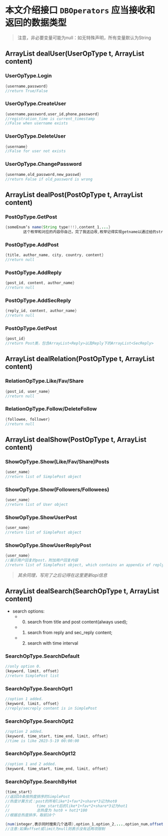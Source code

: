 # 本文介绍接口 `DBOperators` 应当接收和返回的数据类型

>
>注意，非必要变量可能为null：如无特殊声明，所有变量默认为String
>

## ArrayList dealUser(UserOpType t, ArrayList content)

### UserOpType.Login

```java
{username,password}
//return True/False 
```

### UserOpType.CreateUser

```java
{username,password,user_id,phone,password}
//registration_time is current_timestamp
//False when username exists
```

### UserOpType.DeleteUser

```java
{username}
//False for user not exists
```

### UserOpType.ChangePassword

```java
{username,old_password,new_passwd}
//return False if old_password is wrong
```

## ArrayList dealPost(PostOpType t, ArrayList content)

### PostOpType.GetPost

```java
{someEnum‘s name(String type!!!),content_1,...}
        这个枚举和对应的内容你自己，完了我这边改,枚举记得实现getname以通过给的string通过valueOf转换为Enum
```

### PostOpType.AddPost

```java
{title, author_name, city, country, content}
//return null
```
### PostOpType.AddReply

```java
{post_id, content, author_name}
//return null
```
### PostOpType.AddSecReply

```java
{reply_id, content, author_name}
//return null
```
### PostOpType.GetPost

```java
{post_id}
//return Post类，包含ArrayList<Reply>以及Reply下的ArrayList<SecReply>
```
## ArrayList dealRelation(PostOpType t, ArrayList content)
### RelationOpType.Like/Fav/Share
```java
{post_id, user_name}
//return null
```
### RelationOpType.Follow/DeleteFollow
```java
{followee, follower}
//return null
```
## ArrayList dealShow(PostOpType t, ArrayList content)
### ShowOpType.Show(Like/Fav/Share)Posts
```java
{user_name}
//return list of SimplePost object
```
### ShowOpType.Show(Followers/Followees)
```java
{user_name}
//return list of User object
```
### ShowOpType.ShowUserPost
```java
{user_name}
//return list of SimplePost object
```
### ShowOpType.ShowUserReplyPost
```java
{user_name}
//展示用户回复的post，附加用户回复内容
//return list of SimplePost object, which contains an appendix of reply content
```
> *其余同理，写完了之后记得在这里更新api信息*

## ArrayList dealSearch(SearchOpType t, ArrayList content)
- search options:
  -  0. search from title and post content(always used);
  -  1. search from reply and sec_reply content; 
  -  2. search with time interval 
### SearchOpType.SearchDefault
```java
//only option 0.
{keyword, limit, offset}
//return SimplePost list
```
### SearchOpType.SearchOpt1
```java
//option 1 added.
{keyword, limit, offset}
//reply/secreply content is in SimplePost
```
### SearchOpType.SearchOpt2
```java
//option 2 added.
{keyword, time_start, time_end, limit, offset}
//time is like 2023-5-19 00:00:00
```
### SearchOpType.SearchOpt12
```java
//option 1 and 2 added.
{keyword, time_start, time_end, limit, offset}
```
### SearchOpType.SearchByHot
```java
{time_start}
//返回10条按热度排序的SimplePost
//热度计算方式：post的所有like*1+fav*2+share*3记为hot0
//            time_start后的like*1+fav*2+share*3记为hot1
//            总热度为 hot0 + hot1*100
//根据总热度排序，取前10个 
```


```java
{num(integer,表示同时搜索几个选项),option_1,option_2,...,option_num,offset(integer 用于dense_rank),limit(integer,同样用于dense_rank)}
//注意:如果offset或limit为null则表示没有这两项限制
```
